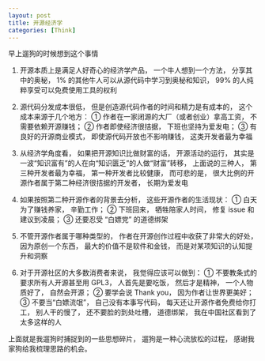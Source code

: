 ```yaml
---
layout: post
title: 开源经济学
categories: [Think]
---
```


早上遛狗的时候想到这个事情

1. 开源本质上是满足人好奇心的经济学产品， 一个牛人想到一个方法， 分享其中的奥秘， 1% 的其他牛人可以从源代码中学习到奥秘和知识， 99% 的人纯粹享受可以免费使用工具的权利

2. 源代码分发成本很低， 但是创造源代码作者的时间和精力是有成本的， 这个成本来源于几个地方： ① 作者在一家闭源的大厂（或者创业）拿高工资， 不需要依赖开源赚钱； ② 作者即使经济很拮据， 下班也坚持为爱发电； ③ 有良好的开源商业模式， 即使源代码开放也不影响赚钱， 这类开发者最为幸福

3. 从经济学角度看， 如果把开源知识比做财富的话， 开源活动的运行， 其实是一波“知识富有”的人在向“知识匮乏”的人做“财富”转移， 上面说的三种人， 第三种开发者最为幸福， 第一种开发者比较健康， 而可悲的是， 很大比例的开源作者属于第二种经济很拮据的开发者， 长期为爱发电

4. 如果按照第二种开源作者的背景去分析， 这些开源作者的生活现状： ① 白天为了赚钱养家， 辛勤工作； ② 下班回来， 牺牲陪家人时间， 修复 issue 和建议到凌晨； ③ 还要忍受 “白嫖党” 的道德绑架

5. 不管开源作者属于哪种类型的， 作者在开源创作过程中收获了非常大的好处， 因为原创一个东西， 最大的价值不是软件和金钱， 而是对某项知识的认知提升和洞察

6. 对于开源社区的大多数消费者来说， 我觉得应该可以做到： ① 不要教条式的要求所有人开源甚至用 GPL3， 人首先是要吃饭， 然后才是精神， 一个人物质好了， 自然会开源； ② 要学会说 Thank you， 因为作者让世界更美好； ③ 不要当“白嫖流氓”， 自己没有本事写代码， 每天还让开源作者免费给你打工， 别人干的慢了， 还不要脸的到处吐槽， 道德绑架， 我在中国社区看到了太多这样的人

上面就是我遛狗时捕捉到的一些思想碎片， 遛狗是一种心流放松的过程， 感谢我家狗给我梳理思路的机会。